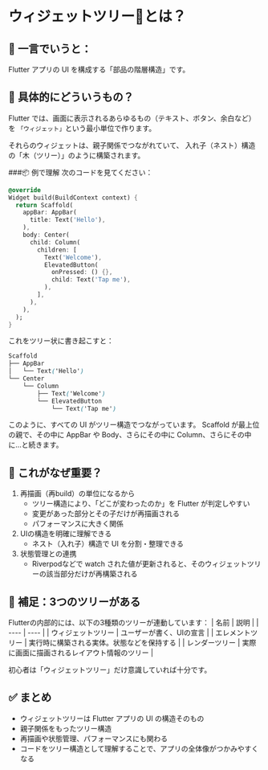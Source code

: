 
# ウィジェットツリー🌳とは？
## 🔷 一言でいうと：
Flutter アプリの UI を構成する「部品の階層構造」です。

## 📐 具体的にどういうもの？
Flutter では、画面に表示されるあらゆるもの（テキスト、ボタン、余白など）を `「ウィジェット」`という最小単位で作ります。

それらのウィジェットは、親子関係でつながれていて、
入れ子（ネスト）構造の「木（ツリー）」のように構築されます。

###📦 例で理解
次のコードを見てください：

```dart
@override
Widget build(BuildContext context) {
  return Scaffold(
    appBar: AppBar(
      title: Text('Hello'),
    ),
    body: Center(
      child: Column(
        children: [
          Text('Welcome'),
          ElevatedButton(
            onPressed: () {},
            child: Text('Tap me'),
          ),
        ],
      ),
    ),
  );
}
```
これをツリー状に書き起こすと：

```scss
Scaffold
├── AppBar
│   └── Text('Hello')
└── Center
    └── Column
        ├── Text('Welcome')
        └── ElevatedButton
            └── Text('Tap me')
```
このように、すべての UI がツリー構造でつながっています。
Scaffold が最上位の親で、その中に AppBar や Body、さらにその中に Column、さらにその中に…と続きます。

## 🔁 これがなぜ重要？
1. 再描画（再build）の単位になるから
    * ツリー構造により、「どこが変わったのか」を Flutter が判定しやすい
    * 変更があった部分とその子だけが再描画される
    * パフォーマンスに大きく関係
2. UIの構造を明確に理解できる
    * ネスト（入れ子）構造で UI を分割・整理できる
3. 状態管理との連携
    * Riverpodなどで watch された値が更新されると、そのウィジェットツリーの該当部分だけが再構築される

## 🧠 補足：3つのツリーがある
Flutterの内部的には、以下の3種類のツリーが連動しています：
| 名前 | 説明 |
| ---- | ---- |
| ウィジェットツリー | ユーザーが書く、UIの宣言 |
| エレメントツリー | 実行時に構築される実体。状態などを保持する |
| レンダーツリー | 実際に画面に描画されるレイアウト情報のツリー |

初心者は「ウィジェットツリー」だけ意識していれば十分です。

## ✅ まとめ
* ウィジェットツリーは Flutter アプリの UI の構造そのもの
* 親子関係をもったツリー構造
* 再描画や状態管理、パフォーマンスにも関わる
* コードをツリー構造として理解することで、アプリの全体像がつかみやすくなる



